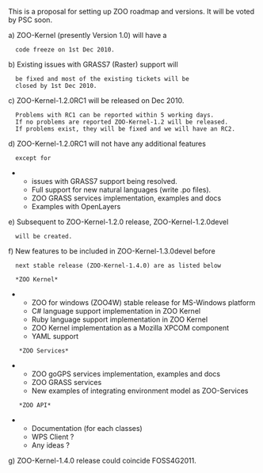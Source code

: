 This is a proposal for setting up ZOO roadmap and versions. It will be
voted by PSC soon.

a\) ZOO-Kernel (presently Version 1.0) will have a

`  code freeze on 1st Dec 2010.`

b\) Existing issues with GRASS7 (Raster) support will

`  be fixed and most of the existing tickets will be`\
`  closed by 1st Dec 2010.`

c\) ZOO-Kernel-1.2.0RC1 will be released on Dec 2010.

`  Problems with RC1 can be reported within 5 working days.`\
`  If no problems are reported ZOO-Kernel-1.2 will be released.`\
`  If problems exist, they will be fixed and we will have an RC2.`

d\) ZOO-Kernel-1.2.0RC1 will not have any additional features

`  except for`

-   -   issues with GRASS7 support being resolved.
    -   Full support for new natural languages (write .po files).
    -   ZOO GRASS services implementation, examples and docs
    -   Examples with OpenLayers

e\) Subsequent to ZOO-Kernel-1.2.0 release, ZOO-Kernel-1.2.0devel

`  will be created.`

f\) New features to be included in ZOO-Kernel-1.3.0devel before

`  next stable release (ZOO-Kernel-1.4.0) are as listed below`

`  *ZOO Kernel*`

-   -   ZOO for windows (ZOO4W) stable release for MS-Windows platform
    -   C\# language support implementation in ZOO Kernel
    -   Ruby language support implementation in ZOO Kernel
    -   ZOO Kernel implementation as a Mozilla XPCOM component
    -   YAML support

`   *ZOO Services*`

-   -   ZOO goGPS services implementation, examples and docs
    -   ZOO GRASS services
    -   New examples of integrating environment model as ZOO-Services

`   *ZOO API*`

-   -   Documentation (for each classes)
    -   WPS Client ?
    -   Any ideas ?

g\) ZOO-Kernel-1.4.0 release could coincide FOSS4G2011.
